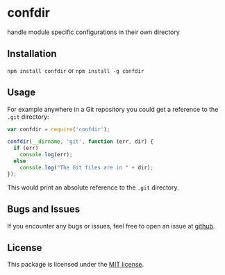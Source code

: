 # confdir
handle module specific configurations in their own directory

## Installation

`npm install confdir` or `npm install -g confdir`

## Usage

For example anywhere in a Git repository you could get a reference to the `.git`
directory:

``` js
var confdir = require('confdir');

confdir(__dirname, 'git', function (err, dir) {
  if (err)
    console.log(err);
  else
    console.log("The Git files are in " + dir);
});
```

This would print an absolute reference to the `.git` directory.

## Bugs and Issues

If you encounter any bugs or issues, feel free to open an issue at
[github](//github.com/pvorb/node-confdir/issues).

## License

This package is licensed under the
[MIT license](http://vorb.de/license/mit.html).
